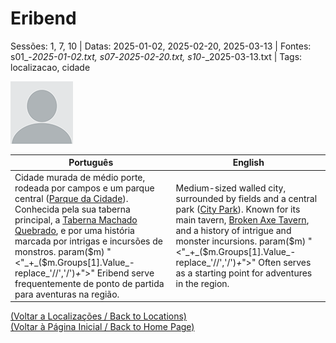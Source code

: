 
# Eribend

Sessões: 1, 7, 10 | Datas: 2025-01-02, 2025-02-20, 2025-03-13 | Fontes: s01_-_2025-01-02.txt, s07_-_2025-02-20.txt, s10_-_2025-03-13.txt | Tags: localizacao, cidade

![Eribend](blank.png)

| Português | English |
|-----------|---------|
| Cidade murada de médio porte, rodeada por campos e um parque central ([Parque da Cidade](parque_da_cidade.md)). Conhecida pela sua taberna principal, a [Taberna Machado Quebrado](taberna_machado_quebrado.md), e por uma história marcada por intrigas e incursões de monstros. param($m) "<"_+_($m.Groups[1].Value_-replace_'//','/')_+_">" Eribend serve frequentemente de ponto de partida para aventuras na região. | Medium-sized walled city, surrounded by fields and a central park ([City Park](parque_da_cidade.md)). Known for its main tavern, [Broken Axe Tavern](taberna_machado_quebrado.md), and a history of intrigue and monster incursions. param($m) "<"_+_($m.Groups[1].Value_-replace_'//','/')_+_">" Often serves as a starting point for adventures in the region. |

[(Voltar a Localizações / Back to Locations)](localizacoes.md)  
[(Voltar à Página Inicial / Back to Home Page)](../../home.md)


























